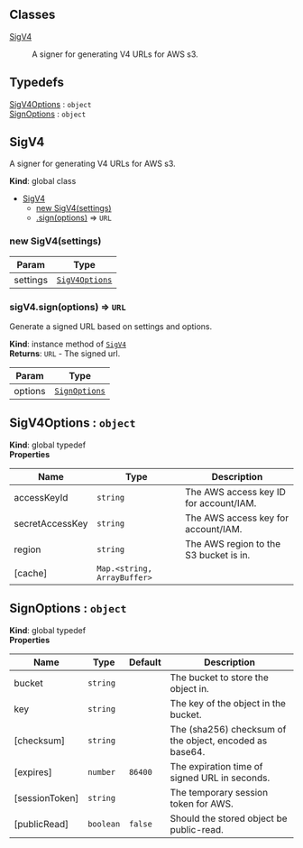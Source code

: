 ## Classes

<dl>
<dt><a href="#SigV4">SigV4</a></dt>
<dd><p>A signer for generating V4 URLs for AWS s3.</p>
</dd>
</dl>

## Typedefs

<dl>
<dt><a href="#SigV4Options">SigV4Options</a> : <code>object</code></dt>
<dd></dd>
<dt><a href="#SignOptions">SignOptions</a> : <code>object</code></dt>
<dd></dd>
</dl>

<a name="SigV4"></a>

## SigV4
A signer for generating V4 URLs for AWS s3.

**Kind**: global class  

* [SigV4](#SigV4)
    * [new SigV4(settings)](#new_SigV4_new)
    * [.sign(options)](#SigV4+sign) ⇒ <code>URL</code>

<a name="new_SigV4_new"></a>

### new SigV4(settings)

| Param | Type |
| --- | --- |
| settings | [<code>SigV4Options</code>](#SigV4Options) | 

<a name="SigV4+sign"></a>

### sigV4.sign(options) ⇒ <code>URL</code>
Generate a signed URL based on settings and options.

**Kind**: instance method of [<code>SigV4</code>](#SigV4)  
**Returns**: <code>URL</code> - The signed url.  

| Param | Type |
| --- | --- |
| options | [<code>SignOptions</code>](#SignOptions) | 

<a name="SigV4Options"></a>

## SigV4Options : <code>object</code>
**Kind**: global typedef  
**Properties**

| Name | Type | Description |
| --- | --- | --- |
| accessKeyId | <code>string</code> | The AWS access key ID for account/IAM. |
| secretAccessKey | <code>string</code> | The AWS access key for account/IAM. |
| region | <code>string</code> | The AWS region to the S3 bucket is in. |
| [cache] | <code>Map.&lt;string, ArrayBuffer&gt;</code> |  |

<a name="SignOptions"></a>

## SignOptions : <code>object</code>
**Kind**: global typedef  
**Properties**

| Name | Type | Default | Description |
| --- | --- | --- | --- |
| bucket | <code>string</code> |  | The bucket to store the object in. |
| key | <code>string</code> |  | The key of the object in the bucket. |
| [checksum] | <code>string</code> |  | The (sha256) checksum of the object, encoded as base64. |
| [expires] | <code>number</code> | <code>86400</code> | The expiration time of signed URL in seconds. |
| [sessionToken] | <code>string</code> |  | The temporary session token for AWS. |
| [publicRead] | <code>boolean</code> | <code>false</code> | Should the stored object be public-read. |

